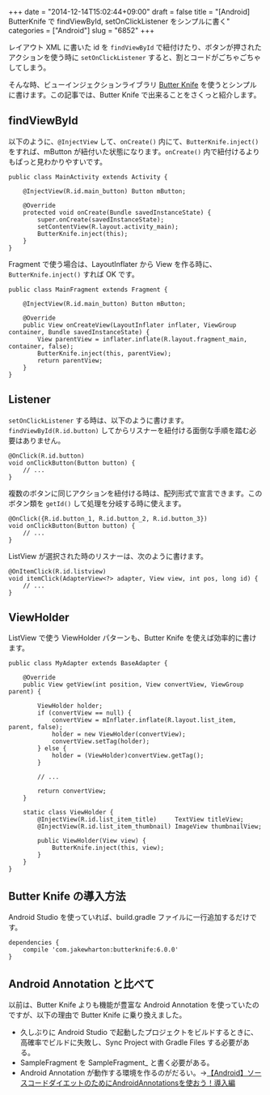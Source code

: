 +++
date = "2014-12-14T15:02:44+09:00"
draft = false
title = "[Android] ButterKnife で findViewById, setOnClickListener をシンプルに書く"
categories = ["Android"]
slug = "6852"
+++

レイアウト XML に書いた id を `findViewById` で紐付けたり、ボタンが押されたアクションを使う時に `setOnClickListener` すると、割とコードがごちゃごちゃしてしまう。

そんな時、ビューインジェクションライブラリ [Butter Knife](http://jakewharton.github.io/butterknife/) を使うとシンプルに書けます。この記事では、Butter Knife で出来ることをさくっと紹介します。

## findViewById

以下のように、`@InjectView` して、`onCreate()` 内にて、`ButterKnife.inject()` をすれば、mButton が紐付いた状態になります。`onCreate()` 内で紐付けるよりもぱっと見わかりやすいです。

```
public class MainActivity extends Activity {

    @InjectView(R.id.main_button) Button mButton;

    @Override
    protected void onCreate(Bundle savedInstanceState) {
        super.onCreate(savedInstanceState);
        setContentView(R.layout.activity_main);
        ButterKnife.inject(this);
    }
}
```

Fragment で使う場合は、LayoutInflater から View を作る時に、`ButterKnife.inject()` すれば OK です。

```
public class MainFragment extends Fragment {

    @InjectView(R.id.main_button) Button mButton;

    @Override
    public View onCreateView(LayoutInflater inflater, ViewGroup container, Bundle savedInstanceState) {
        View parentView = inflater.inflate(R.layout.fragment_main, container, false);
        ButterKnife.inject(this, parentView);
        return parentView;
    }
}
```

## Listener

`setOnClickListener` する時は、以下のように書けます。`findViewById(R.id.button)` してからリスナーを紐付ける面倒な手順を踏む必要はありません。

```
@OnClick(R.id.button)
void onClickButton(Button button) {
    // ...
}
```

複数のボタンに同じアクションを紐付ける時は、配列形式で宣言できます。このボタン類を `getId()` して処理を分岐する時に使えます。

```
@OnClick({R.id.button_1, R.id.button_2, R.id.button_3})
void onClickButton(Button button) {
    // ...
}
```

ListView が選択された時のリスナーは、次のように書けます。

```
@OnItemClick(R.id.listview)
void itemClick(AdapterView<?> adapter, View view, int pos, long id) {
    // ...
}
```

## ViewHolder

ListView で使う ViewHolder パターンも、Butter Knife を使えば効率的に書けます。

```
public class MyAdapter extends BaseAdapter {

    @Override
    public View getView(int position, View convertView, ViewGroup parent) {

        ViewHolder holder;
        if (convertView == null) {
            convertView = mInflater.inflate(R.layout.list_item, parent, false);
            holder = new ViewHolder(convertView);
            convertView.setTag(holder);
        } else {
            holder = (ViewHolder)convertView.getTag();
        }

        // ...

        return convertView;
    }

    static class ViewHolder {
        @InjectView(R.id.list_item_title)     TextView titleView;
        @InjectView(R.id.list_item_thumbnail) ImageView thumbnailView;

        public ViewHolder(View view) {
            ButterKnife.inject(this, view);
        }
    }
}
```

## Butter Knife の導入方法

Android Studio を使っていれば、build.gradle ファイルに一行追加するだけです。

```
dependencies {
    compile 'com.jakewharton:butterknife:6.0.0'
}
```

## Android Annotation と比べて

以前は、Butter Knife よりも機能が豊富な Android Annotation を使っていたのですが、以下の理由で Butter Knife に乗り換えました。


* 久しぶりに Android Studio で起動したプロジェクトをビルドするときに、高確率でビルドに失敗し、Sync Project with Gradle Files する必要がある。
* SampleFragment を SampleFragment_ と書く必要がある。
* Android Annotation が動作する環境を作るのがだるい。→[【Android】ソースコードダイエットのためにAndroidAnnotationsを使おう！導入編](http://blog.yohei.org/android-androidannotations-01/)

